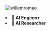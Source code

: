 <p align="left"> <img src="https://komarev.com/ghpvc/?username=willemromao&label=Profile%20views&color=0e75b6&style=flat" alt="willemromao" /> </p

- **🤖 AI Enginerr**
- **🔬 AI Researcher**
